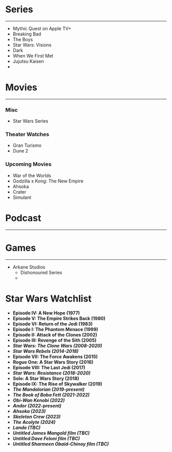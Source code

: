 # Series
---
- Mythic Quest on Apple TV+
- Breaking Bad
- The Boys
- Star Wars: Visions
- Dark
- When We First Met
- Jujutsu Kaisen
- 
# Movies
---
### Misc
- Star Wars Series
### Theater Watches
- Gran Turismo
- Dune 2
### Upcoming Movies
- War of the Worlds
- Godzilla x Kong: The New Empire
- Ahsoka
- Crater
- Simulant



# Podcast
---

# Games
---
- Arkane Studios
	- Dishonoured Series
	- 



# Star Wars Watchlist

-   **Episode IV: A New Hope (1977)**
-   **Episode V: The Empire Strikes Back (1980)**
-   **Episode VI: Return of the Jedi (1983)**
-   **Episode I: The Phantom Menace (1999)**
-   **Episode II: Attack of the Clones (2002)**
-   **Episode III: Revenge of the Sith (2005)**
-   _**Star Wars: The Clone Wars (2008-2020)**_
-   _**Star Wars Rebels (2014-2018)**_
-   **Episode VII: The Force Awakens (2015)**
-   **Rogue One: A Star Wars Story (2016)**
-   **Episode VIII: The Last Jedi (2017)**
-   _**Star Wars: Resistance (2018-2020)**_
-   **Solo: A Star Wars Story (2018)**
-   **Episode IX: The Rise of Skywalker (2019)**
-   _**The Mandalorian (2019-present)**_
-   _**The Book of Boba Fett (2021-2022)**_
-   _**Obi-Wan Kenobi (2022)**_
-   _**Andor (2022-present)**_
-   _**Ahsoka (2023)**_
-   _**Skeleton Crew (2023)**_
-   _**The Acolyte (2024)**_
-   _**Lando (TBC)**_
-   _**Untitled James Mangold film (TBC)**_
-   _**Untitled Dave Feloni film (TBC)**_
-   _**Untitled Sharmeen Obaid-Chinoy film (TBC)**_